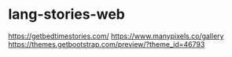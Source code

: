 # lang-stories-web

https://getbedtimestories.com/
https://www.manypixels.co/gallery
https://themes.getbootstrap.com/preview/?theme_id=46793
